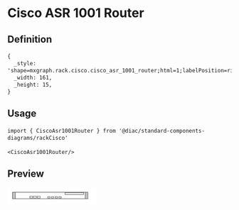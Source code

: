 # Cisco ASR 1001 Router

## Definition

```
{
  _style: 'shape=mxgraph.rack.cisco.cisco_asr_1001_router;html=1;labelPosition=right;align=left;spacingLeft=15;dashed=0;shadow=0;fillColor=#ffffff;',
  _width: 161,
  _height: 15,
}
```

## Usage

```
import { CiscoAsr1001Router } from '@diac/standard-components-diagrams/rackCisco'

<CiscoAsr1001Router/>
```

## Preview

<img src="./cisco-asr-1001-router.png" width="200"/>
